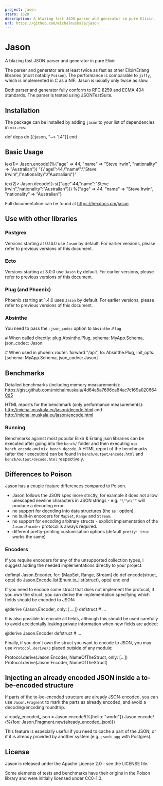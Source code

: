 ```yaml
---
project: jason
stars: 1628
description: A blazing fast JSON parser and generator in pure Elixir.
url: https://github.com/michalmuskala/jason
---
```


Jason
=====

A blazing fast JSON parser and generator in pure Elixir.

The parser and generator are at least twice as fast as other Elixir/Erlang libraries (most notably `Poison`). The performance is comparable to `jiffy`, which is implemented in C as a NIF. Jason is usually only twice as slow.

Both parser and generator fully conform to RFC 8259 and ECMA 404 standards. The parser is tested using JSONTestSuite.

Installation
------------

The package can be installed by adding `jason` to your list of dependencies in `mix.exs`:

def deps do
  \[{:jason, "~> 1.4"}\]
end

Basic Usage
-----------

iex(1)\> Jason.encode!(%{"age" \=> 44, "name" \=> "Steve Irwin", "nationality" \=> "Australian"})
"{\\"age\\":44,\\"name\\":\\"Steve Irwin\\",\\"nationality\\":\\"Australian\\"}"

iex(2)\> Jason.decode!(~s({"age":44,"name":"Steve Irwin","nationality":"Australian"}))
%{"age" \=> 44, "name" \=> "Steve Irwin", "nationality" \=> "Australian"}

Full documentation can be found at https://hexdocs.pm/jason.

Use with other libraries
------------------------

### Postgrex

Versions starting at 0.14.0 use `Jason` by default. For earlier versions, please refer to previous versions of this document.

### Ecto

Versions starting at 3.0.0 use `Jason` by default. For earlier versions, please refer to previous versions of this document.

### Plug (and Phoenix)

Phoenix starting at 1.4.0 uses `Jason` by default. For earlier versions, please refer to previous versions of this document.

### Absinthe

You need to pass the `:json_codec` option to `Absinthe.Plug`

\# When called directly:
plug Absinthe.Plug,
  schema: MyApp.Schema,
  json\_codec: Jason

\# When used in phoenix router:
forward "/api",
  to: Absinthe.Plug,
  init\_opts: \[schema: MyApp.Schema, json\_codec: Jason\]

Benchmarks
----------

Detailed benchmarks (including memory measurements): https://gist.github.com/michalmuskala/4d64a5a7696ca84ac7c169a0206640d5

HTML reports for the benchmark (only performance measurements): http://michal.muskala.eu/jason/decode.html and http://michal.muskala.eu/jason/encode.html

### Running

Benchmarks against most popular Elixir & Erlang json libraries can be executed after going into the `bench/` folder and then executing `mix bench.encode` and `mix bench.decode`. A HTML report of the benchmarks (after their execution) can be found in `bench/output/encode.html` and `bench/output/decode.html` respectively.

Differences to Poison
---------------------

Jason has a couple feature differences compared to Poison.

-   Jason follows the JSON spec more strictly, for example it does not allow unescaped newline characters in JSON strings - e.g. `"\"\n\""` will produce a decoding error.
-   no support for decoding into data structures (the `as:` option).
-   no built-in encoders for `MapSet`, `Range` and `Stream`.
-   no support for encoding arbitrary structs - explicit implementation of the `Jason.Encoder` protocol is always required.
-   different pretty-printing customisation options (default `pretty: true` works the same)

### Encoders

If you require encoders for any of the unsupported collection types, I suggest adding the needed implementations directly to your project:

defimpl Jason.Encoder, for: \[MapSet, Range, Stream\] do
  def encode(struct, opts) do
    Jason.Encode.list(Enum.to\_list(struct), opts)
  end
end

If you need to encode some struct that does not implement the protocol, if you own the struct, you can derive the implementation specifying which fields should be encoded to JSON:

@derive {Jason.Encoder, only: \[....\]}
defstruct \# ...

It is also possible to encode all fields, although this should be used carefully to avoid accidentally leaking private information when new fields are added:

@derive Jason.Encoder
defstruct \# ...

Finally, if you don't own the struct you want to encode to JSON, you may use `Protocol.derive/3` placed outside of any module:

Protocol.derive(Jason.Encoder, NameOfTheStruct, only: \[...\])
Protocol.derive(Jason.Encoder, NameOfTheStruct)

Injecting an already encoded JSON inside a to-be-encoded structure
------------------------------------------------------------------

If parts of the to-be-encoded structure are already JSON-encoded, you can use `Jason.Fragment` to mark the parts as already encoded, and avoid a decoding/encoding roundtrip.

already\_encoded\_json \= Jason.encode!(%{hello: "world"})
Jason.encode!(%{foo: Jason.Fragment.new(already\_encoded\_json)})

This feature is especially useful if you need to cache a part of the JSON, or if it is already provided by another system (e.g. `jsonb_agg` with Postgres).

License
-------

Jason is released under the Apache License 2.0 - see the LICENSE file.

Some elements of tests and benchmarks have their origins in the Poison library and were initially licensed under CC0-1.0.
